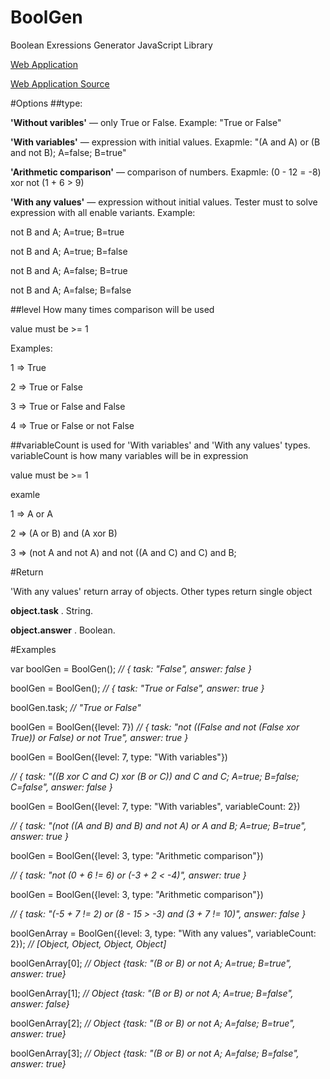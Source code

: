 # BoolGen
Boolean Exressions Generator JavaScript Library

[Web Application](http://ariyslan.github.io/BoolGen/)

[Web Application Source](https://github.com/Ariyslan/BoolGen/tree/gh-pages)

#Options
##type:

**'Without varibles'** — only True or False. Example: "True or False"

**'With variables'** — expression with initial values. Exapmle: "(A and A) or (B and not B); A=false; B=true"

**'Arithmetic comparison'** — comparison of numbers. Exapmle: (0 - 12 = -8) xor not (1 + 6 > 9)

**'With any values'** — expression without initial values. Tester must to solve expression with all enable variants. Example:

not B and A; A=true; B=true

not B and A; A=true; B=false

not B and A; A=false; B=true

not B and A; A=false; B=false

##level
How many times comparison will be used

value must be >= 1

Examples:

1 => True

2 => True or False

3 => True or False and False

4 => True or False or not False

##variableCount
is used for 'With variables' and 'With any values' types. variableCount is how many variables will be in expression

value must be >= 1

examle

1 => A or A

2 => (A or B) and (A xor B)

3 => (not A and not A) and not ((A and C) and C) and B;


#Return

'With any values' return array of objects. Other types return single object

**object.task** . String.

**object.answer** . Boolean.

#Examples

var boolGen = BoolGen(); *// { task: "False", answer: false }*

boolGen = BoolGen(); *// { task: "True or False", answer: true }*

boolGen.task; *// "True or False"*

boolGen = BoolGen({level: 7})
*// { task: "not ((False and not (False xor True)) or False) or not True", answer: true }*

boolGen = BoolGen({level: 7, type: "With variables"})

*// { task: "((B xor C and C) xor (B or C)) and C and C; A=true; B=false; C=false", answer: false }*

boolGen = BoolGen({level: 7, type: "With variables", variableCount: 2})

*// { task: "(not ((A and B) and B) and not A) or A and B; A=true; B=true", answer: true }*

boolGen = BoolGen({level: 3, type: "Arithmetic comparison"})

*// { task: "not (0 + 6 != 6) or (-3 + 2 < -4)", answer: true }*

boolGen = BoolGen({level: 3, type: "Arithmetic comparison"})

*// { task: "(-5 + 7 != 2) or (8 - 15 > -3) and (3 + 7 != 10)", answer: false }*

boolGenArray = BoolGen({level: 3, type: "With any values", variableCount: 2});
*// [Object, Object, Object, Object]*

boolGenArray[0];
*// Object {task: "(B or B) or not A; A=true; B=true", answer: true}*

boolGenArray[1];
*// Object {task: "(B or B) or not A; A=true; B=false", answer: false}*

boolGenArray[2];
*// Object {task: "(B or B) or not A; A=false; B=true", answer: true}*

boolGenArray[3];
*// Object {task: "(B or B) or not A; A=false; B=false", answer: true}*
